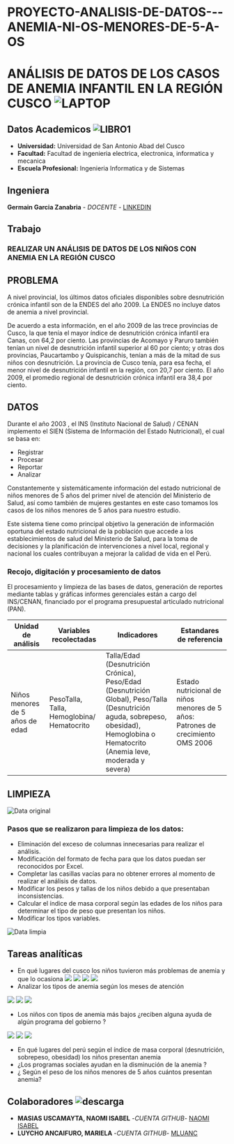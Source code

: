 # PROYECTO-ANALISIS-DE-DATOS---ANEMIA-NI-OS-MENORES-DE-5-A-OS
# ANÁLISIS DE DATOS DE LOS CASOS DE ANEMIA INFANTIL EN LA REGIÓN CUSCO ![LAPTOP](https://user-images.githubusercontent.com/72511623/126373916-3a2a40d0-43d7-4b21-832d-71de69caaef6.jpg) 

## Datos Academicos ![LIBRO1](https://user-images.githubusercontent.com/72511623/126376299-05c28cf4-eff8-407c-bfa6-ceeff8b94c77.png)

- **Universidad:** Universidad de San Antonio Abad del Cusco
- **Facultad:** Facultad de ingenieria electrica, electronica, informatica y mecanica
- **Escuela Profesional:** Ingenieria Informatica y de Sistemas
## Ingeniera
**Germain Garcia Zanabria** - *DOCENTE* - [LINKEDIN](https://www.linkedin.com/in/germain-garcia-zanabria-165544b4/?originalSubdomain=pe)
## Trabajo
### REALIZAR UN ANÁLISIS DE DATOS DE LOS NIÑOS CON ANEMIA EN LA REGIÓN CUSCO
## PROBLEMA

A nivel provincial, los últimos datos oficiales disponibles sobre desnutrición crónica infantil son de la ENDES del año 2009. La ENDES no incluye datos de anemia a nivel provincial.
 
De acuerdo a esta información, en el año 2009 de las trece provincias de Cusco, la que tenía el mayor índice de desnutrición crónica infantil era Canas, con 64,2 por ciento. Las provincias de Acomayo y Paruro también tenían un nivel de desnutrición infantil superior al 60 por ciento; y otras dos provincias, Paucartambo y Quispicanchis, tenían a más de la mitad de sus niños con desnutrición. La provincia de Cusco tenía, para esa fecha, el menor nivel de desnutrición infantil en la región, con 20,7 por ciento. El año 2009, el promedio regional de desnutrición crónica infantil era 38,4 por ciento.

## DATOS
Durante el año 2003 , el INS (Instituto Nacional de Salud) / CENAN implemento el SIEN (Sistema de Información del Estado Nutricional), el cual se basa en:

- Registrar
- Procesar
- Reportar
- Analizar

Constantemente y sistemáticamente información del estado nutricional de niños menores de 5 años del primer nivel de atención del Ministerio de Salud, así como también de mujeres gestantes en este caso tomamos los casos de los niños menores de 5 años para nuestro estudio.

Este sistema tiene como principal objetivo la generación de información oportuna del estado nutricional de la población que accede a los establecimientos de salud del Ministerio de Salud, para la toma de decisiones y la planificación de intervenciones a nivel local, regional y nacional los cuales contribuyan a mejorar la calidad de vida en el Perú.

 ### Recojo, digitación y procesamiento de datos
 
 El procesamiento y limpieza de las bases de datos, generación de reportes mediante tablas y gráficas informes gerenciales están a cargo del INS/CENAN, financiado por el programa presupuestal articulado nutricional (PAN).   
 
|Unidad de análisis|Variables recolectadas     |Indicadores                                                |Estandares de referencia    |
|------------------|---------------------------|-----------------------------------------------------------|----------------------------|
|Niños menores de 5 años de edad| PesoTalla, Talla, Hemoglobina/ Hematocrito|Talla/Edad (Desnutrición Crónica), Peso/Edad (Desnutrición Global), Peso/Talla (Desnutrición aguda, sobrepeso, obesidad), Hemoglobina o Hematocrito (Anemia leve, moderada y severa)|Estado nutricional de niños menores de 5 años: Patrones de crecimiento OMS 2006 |
## LIMPIEZA

![Data original](https://user-images.githubusercontent.com/72511623/186537102-e567dfbe-48f3-42f7-8c22-e828e0e0dd00.jpg)

### Pasos que se realizaron para limpieza de los datos:

- Eliminación del exceso de columnas innecesarias para realizar el análisis.
- Modificación del formato de fecha para que los datos puedan ser reconocidos por Excel.
- Completar las casillas vacías para no obtener errores al momento de realizar el análisis de datos.
- Modificar los pesos y tallas de los niños debido a que presentaban inconsistencias.
- Calcular el índice de masa corporal según las edades de los niños para determinar el tipo de peso que presentan los niños.
- Modificar los tipos variables.

![Data limpia](https://user-images.githubusercontent.com/72511623/186537111-ccfc9de7-42ec-49a8-83aa-3ee2e4b5f787.jpg)

## Tareas analíticas

- En qué lugares del cusco los niños tuvieron más problemas de anemia y que lo ocasiona 
![](https://github.com/naomi159/PROYECTO-ANALISIS-DE-DATOS---ANEMIA-NI-OS-MENORES-DE-5-A-OS/blob/main/Anemia10.PNG)
![](https://github.com/naomi159/PROYECTO-ANALISIS-DE-DATOS---ANEMIA-NI-OS-MENORES-DE-5-A-OS/blob/main/Anemia8.PNG)
![](https://github.com/naomi159/PROYECTO-ANALISIS-DE-DATOS---ANEMIA-NI-OS-MENORES-DE-5-A-OS/blob/main/Anemia9.PNG)
![](https://github.com/naomi159/PROYECTO-ANALISIS-DE-DATOS---ANEMIA-NI-OS-MENORES-DE-5-A-OS/blob/main/Anemia11.PNG)
- Analizar los tipos de anemia según los meses de atención

![](https://github.com/naomi159/PROYECTO-ANALISIS-DE-DATOS---ANEMIA-NI-OS-MENORES-DE-5-A-OS/blob/main/Anemia3.PNG)
![](https://github.com/naomi159/PROYECTO-ANALISIS-DE-DATOS---ANEMIA-NI-OS-MENORES-DE-5-A-OS/blob/main/Anemia4.PNG)
![](https://github.com/naomi159/PROYECTO-ANALISIS-DE-DATOS---ANEMIA-NI-OS-MENORES-DE-5-A-OS/blob/main/Anemia5.PNG)

- Los niños con tipos de anemia más bajos ¿reciben alguna ayuda de algún programa del gobierno ?

![](https://github.com/naomi159/PROYECTO-ANALISIS-DE-DATOS---ANEMIA-NI-OS-MENORES-DE-5-A-OS/blob/main/Anemia6.PNG)
![](https://github.com/naomi159/PROYECTO-ANALISIS-DE-DATOS---ANEMIA-NI-OS-MENORES-DE-5-A-OS/blob/main/Anemia7.PNG)
![](https://github.com/naomi159/PROYECTO-ANALISIS-DE-DATOS---ANEMIA-NI-OS-MENORES-DE-5-A-OS/blob/main/Anemia12.PNG)

- En qué lugares del perú según el índice de masa corporal (desnutrición, sobrepeso, obesidad) los niños presentan anemia
- ¿Los programas sociales ayudan en la disminución de la anemia ?
- ¿ Según el peso de los niños menores de 5 años cuántos presentan anemia?


## Colaboradores ![descarga](https://user-images.githubusercontent.com/72511623/126371917-24df0242-6218-4cd8-8da8-3dd229f82203.png)

- **MASIAS USCAMAYTA, NAOMI ISABEL** -*CUENTA GITHUB*- [NAOMI ISABEL](https://github.com/naomi159)
- **LUYCHO ANCAIFURO, MARIELA** -*CUENTA GITHUB*- [MLUANC](https://github.com/Mariela112)

